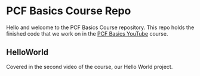 # PCF Basics Course Repo
Hello and welcome to the PCF Basics Course repository. This repo holds the finished code that we work on in the [PCF Basics YouTube](https://www.youtube.com/playlist?list=PL_XQod4HyDLihNcaqnvdAuV0uDxt93iqM) course.

## HelloWorld
Covered in the second video of the course, our Hello World project.